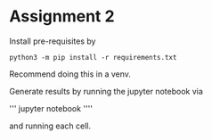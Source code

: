 # Assignment 2

Install pre-requisites by
```
python3 -m pip install -r requirements.txt
```
Recommend doing this in a venv.

Generate results by running the jupyter notebook via 

'''
jupyter notebook
''''

and running each cell. 